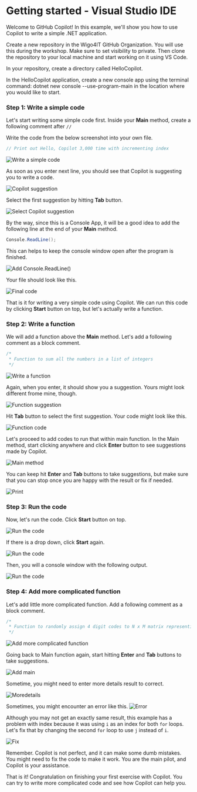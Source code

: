# Getting started - Visual Studio IDE

Welcome to GitHub Copilot! In this example, we'll show you how to use Copilot to write a simple .NET application.

Create a new repository in the Wigo4IT GitHub Organization. You will use this during the workshop. Make sure to set visibility to private. Then clone the repository to your local machine and start working on it using VS Code.

In your repository, create a directory called HelloCopilot. 

In the HelloCopilot application, create a new console app using the terminal command: dotnet new console --use-program-main in the location where you would like to start.


### Step 1: Write a simple code

Let's start writing some simple code first. Inside your **Main** method, create a following comment after `//`

Write the code from the below screenshot into your own file.

```csharp
// Print out Hello, Copilot 3,000 time with incrementing index
```

![Write a simple code](./images/8_FirstCode.jpg)

As soon as you enter next line, you should see that Copilot is suggesting you to write a code. 

![Copilot suggestion](./images/9_CopilotSuggestion.jpg)

Select the first suggestion by hitting **Tab** button.

![Select Copilot suggestion](./images/10_Complete.jpg)

By the way, since this is a Console App, it will be a good idea to add the following line at the end of your **Main** method.

```csharp
Console.ReadLine();
```

This can helps to keep the console window open after the program is finished.

![Add Console.ReadLine()](./images/11_AddReadline.jpg)

Your file should look like this.

![Final code](./images/12_Readline.jpg)

That is it for writing a very simple code using Copilot. We can run this code by clicking **Start** button on top, but let's actually write a function.

### Step 2: Write a function

We will add a function above the **Main** method. Let's add a following comment as a block comment.

```csharp
/*
 * Function to sum all the numbers in a list of integers
 */
```

![Write a function](./images/13_AddFunction.jpg)

Again, when you enter, it should show you a suggestion. Yours might look different frome mine, though.

![Function suggestion](./images/14_FunctionSuggestion.jpg)

Hit **Tab** button to select the first suggestion. Your code might look like this.

![Function code](./images/15_CompleteCode.jpg)

Let's proceed to add codes to run that within main function. In the Main method, start clicking anywhere and click **Enter** button to see suggestions made by Copilot.

![Main method](./images/16_CreateList.jpg)

You can keep hit **Enter** and **Tab** buttons to take suggestions, but make sure that you can stop once you are happy with the result or fix if needed.

![Print](./images/17_Print.jpg)

### Step 3: Run the code

Now, let's run the code. Click **Start** button on top.

![Run the code](./images/18_Start.jpg)

If there is a drop down, click **Start** again.

![Run the code](./images/19_Start.jpg)

Then, you will a console window with the following output.

![Run the code](./images/20_ConfirmResult.jpg)

### Step 4: Add more complicated function

Let's add little more complicated function. Add a following comment as a block comment.

```csharp
/*
 * Function to randomly assign 4 digit codes to N x M matrix representing lockers
 */
```

![Add more complicated function](./images/21_AddMatrix.jpg)

Going back to Main function again, start hitting **Enter** and **Tab** buttons to take suggestions.

![Add main](./images/22_AddMain.jpg)

Sometime, you might need to enter more details result to correct.

![Moredetails](./images/moredetails.jpg)

Sometimes, you might encounter an error like this.
![Error](./images/24_PossibleError.jpg)

Although you may not get an exactly same result, this example has a problem with index because it was using `i` as an index for both `for` loops. Let's fix that by changing the second `for` loop to use `j` instead of `i`.

![Fix](./images/25_FixError.jpg)

Remember. Copilot is not perfect, and it can make some dumb mistakes. You might need to fix the code to make it work. You are the main pilot, and Copilot is your assistance.

That is it! Congratulation on finishing your first exercise with Copilot. You can try to write more complicated code and see how Copilot can help you.
